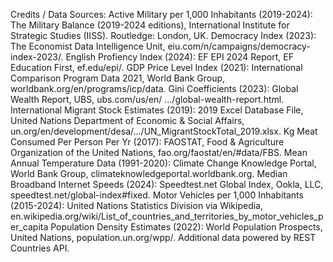 Credits / Data Sources:
Active Military per 1,000 Inhabitants (2019-2024):  The Military Balance (2019-2024 editions), International Institute for Strategic Studies (IISS). Routledge: London, UK.
Democracy Index (2023): The Economist  Data Intelligence Unit, eiu.com/n/campaigns/democracy-index-2023/.
English Profiency Index (2024):  EF EPI 2024 Report, EF Education First, ef.edu/epi/.
GDP Price Level Index (2021): International Comparison Program Data 2021, World Bank Group, worldbank.org/en/programs/icp/data.
Gini Coefficients (2023): Global Wealth Report, UBS, ubs.com/us/en/ .../global-wealth-report.html.
International Migrant Stock Estimates (2019):  2019 Excel Database File, United Nations Department of Economic & Social Affairs, un.org/en/development/desa/.../UN_MigrantStockTotal_2019.xlsx.
Kg Meat Consumed Per Person Per Yr (2017): FAOSTAT, Food & Agriculture Organization of the United Nations, fao.org/faostat/en/#data/FBS.
Mean Annual Temperature Data (1991-2020): Climate Change Knowledge Portal, World Bank Group, climateknowledgeportal.worldbank.org.
Median Broadband Internet Speeds (2024): Speedtest.net Global Index, Ookla, LLC, speedtest.net/global-index#fixed.
Motor Vehicles per 1,000 Inhabitants (2015-2024): United Nations Statistics Division via Wikipedia, en.wikipedia.org/wiki/List_of_countries_and_territories_by_motor_vehicles_per_capita
Population Density Estimates (2022): World Population Prospects, United Nations, population.un.org/wpp/.
Additional data powered by REST Countries API.
